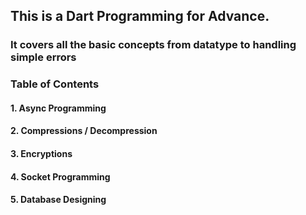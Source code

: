 ## This is a Dart Programming for Advance.

### It covers all the basic concepts from datatype to handling simple errors

### Table of Contents

#### 1. Async Programming

#### 2. Compressions / Decompression

#### 3. Encryptions

#### 4. Socket Programming

#### 5. Database Designing
